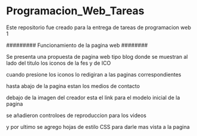 # Programacion_Web_Tareas

Este repositorio fue creado para la entrega de tareas de programacion web 1

#########  Funcionamiento de la pagina web  ########

Se presenta una propuesta de pagina web tipo blog donde se muestran al lado del titulo los iconos de la fes y de ICO 

cuando presione los iconos lo redigiran a las paginas correspondientes 

hasta abajo de la pagina estan los medios de contacto

debajo de la imagen del creador esta el link para el modelo inicial de la pagina 

se añadieron controloes de reproduccion para los videos 

y por ultimo se agrego hojas de estilo CSS para darle mas vista a la pagina 
